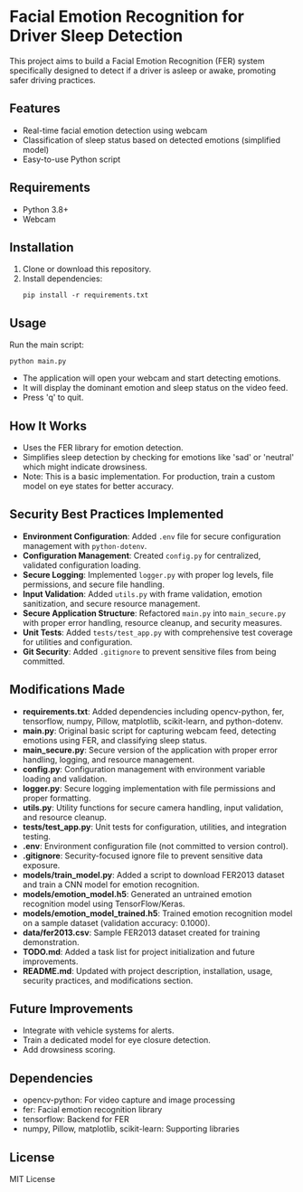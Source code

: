 # Facial Emotion Recognition for Driver Sleep Detection

This project aims to build a Facial Emotion Recognition (FER) system specifically designed to detect if a driver is asleep or awake, promoting safer driving practices.

## Features
- Real-time facial emotion detection using webcam
- Classification of sleep status based on detected emotions (simplified model)
- Easy-to-use Python script

## Requirements
- Python 3.8+
- Webcam

## Installation
1. Clone or download this repository.
2. Install dependencies:
   ```
   pip install -r requirements.txt
   ```

## Usage
Run the main script:
```
python main.py
```
- The application will open your webcam and start detecting emotions.
- It will display the dominant emotion and sleep status on the video feed.
- Press 'q' to quit.

## How It Works
- Uses the FER library for emotion detection.
- Simplifies sleep detection by checking for emotions like 'sad' or 'neutral' which might indicate drowsiness.
- Note: This is a basic implementation. For production, train a custom model on eye states for better accuracy.

## Security Best Practices Implemented
- **Environment Configuration**: Added `.env` file for secure configuration management with `python-dotenv`.
- **Configuration Management**: Created `config.py` for centralized, validated configuration loading.
- **Secure Logging**: Implemented `logger.py` with proper log levels, file permissions, and secure file handling.
- **Input Validation**: Added `utils.py` with frame validation, emotion sanitization, and secure resource management.
- **Secure Application Structure**: Refactored `main.py` into `main_secure.py` with proper error handling, resource cleanup, and security measures.
- **Unit Tests**: Added `tests/test_app.py` with comprehensive test coverage for utilities and configuration.
- **Git Security**: Added `.gitignore` to prevent sensitive files from being committed.

## Modifications Made
- **requirements.txt**: Added dependencies including opencv-python, fer, tensorflow, numpy, Pillow, matplotlib, scikit-learn, and python-dotenv.
- **main.py**: Original basic script for capturing webcam feed, detecting emotions using FER, and classifying sleep status.
- **main_secure.py**: Secure version of the application with proper error handling, logging, and resource management.
- **config.py**: Configuration management with environment variable loading and validation.
- **logger.py**: Secure logging implementation with file permissions and proper formatting.
- **utils.py**: Utility functions for secure camera handling, input validation, and resource cleanup.
- **tests/test_app.py**: Unit tests for configuration, utilities, and integration testing.
- **.env**: Environment configuration file (not committed to version control).
- **.gitignore**: Security-focused ignore file to prevent sensitive data exposure.
- **models/train_model.py**: Added a script to download FER2013 dataset and train a CNN model for emotion recognition.
- **models/emotion_model.h5**: Generated an untrained emotion recognition model using TensorFlow/Keras.
- **models/emotion_model_trained.h5**: Trained emotion recognition model on a sample dataset (validation accuracy: 0.1000).
- **data/fer2013.csv**: Sample FER2013 dataset created for training demonstration.
- **TODO.md**: Added a task list for project initialization and future improvements.
- **README.md**: Updated with project description, installation, usage, security practices, and modifications section.

## Future Improvements
- Integrate with vehicle systems for alerts.
- Train a dedicated model for eye closure detection.
- Add drowsiness scoring.

## Dependencies
- opencv-python: For video capture and image processing
- fer: Facial emotion recognition library
- tensorflow: Backend for FER
- numpy, Pillow, matplotlib, scikit-learn: Supporting libraries

## License
MIT License
